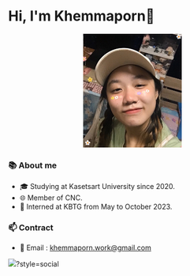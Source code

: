 # Hi, I'm Khemmaporn👋
<div align="center">
  <img src="https://github.com/ssunny-mengg/ssunny-mengg/blob/main/My%20profile%20picture.png" width="200" alt="Profile picture">
</div>


### 📚 About me
- 🎓 Studying at Kasetsart University since 2020.
- 🌐 Member of CNC.
- :balloon: Interned at KBTG from May to October 2023.

### 📫 Contract
- 📧 Email : khemmaporn.work@gmail.com

![](https://dcbadge.vercel.app/api/shield/412202632304787457)?style=social
<!--
**ssunny-mengg/ssunny-mengg** is a ✨ _special_ ✨ repository because its `README.md` (this file) appears on your GitHub profile.

Here are some ideas to get you started:

- 🔭 I’m currently working on ...
- 🌱 I’m currently learning ...
- 👯 I’m looking to collaborate on ...
- 🤔 I’m looking for help with ...
- 💬 Ask me about ...
- 📫 How to reach me: ...
- 😄 Pronouns: ...
- ⚡ Fun fact: ...
-->
